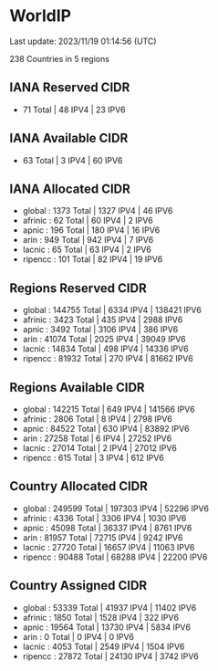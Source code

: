 # WorldIP

Last update: 2023/11/19 01:14:56 (UTC)

238 Countries in 5 regions

## IANA Reserved CIDR

- 71 Total | 48 IPV4 | 23 IPV6

## IANA Available CIDR

- 63 Total | 3 IPV4 | 60 IPV6

## IANA Allocated CIDR

- global : 1373 Total | 1327 IPV4 | 46 IPV6
- afrinic : 62 Total | 60 IPV4 | 2 IPV6
- apnic : 196 Total | 180 IPV4 | 16 IPV6
- arin : 949 Total | 942 IPV4 | 7 IPV6
- lacnic : 65 Total | 63 IPV4 | 2 IPV6
- ripencc : 101 Total | 82 IPV4 | 19 IPV6

## Regions Reserved CIDR

- global : 144755 Total | 6334 IPV4 | 138421 IPV6
- afrinic : 3423 Total | 435 IPV4 | 2988 IPV6
- apnic : 3492 Total | 3106 IPV4 | 386 IPV6
- arin : 41074 Total | 2025 IPV4 | 39049 IPV6
- lacnic : 14834 Total | 498 IPV4 | 14336 IPV6
- ripencc : 81932 Total | 270 IPV4 | 81662 IPV6

## Regions Available CIDR

- global : 142215 Total | 649 IPV4 | 141566 IPV6
- afrinic : 2806 Total | 8 IPV4 | 2798 IPV6
- apnic : 84522 Total | 630 IPV4 | 83892 IPV6
- arin : 27258 Total | 6 IPV4 | 27252 IPV6
- lacnic : 27014 Total | 2 IPV4 | 27012 IPV6
- ripencc : 615 Total | 3 IPV4 | 612 IPV6

## Country Allocated CIDR

- global : 249599 Total | 197303 IPV4 | 52296 IPV6
- afrinic : 4336 Total | 3306 IPV4 | 1030 IPV6
- apnic : 45098 Total | 36337 IPV4 | 8761 IPV6
- arin : 81957 Total | 72715 IPV4 | 9242 IPV6
- lacnic : 27720 Total | 16657 IPV4 | 11063 IPV6
- ripencc : 90488 Total | 68288 IPV4 | 22200 IPV6

## Country Assigned CIDR

- global : 53339 Total | 41937 IPV4 | 11402 IPV6
- afrinic : 1850 Total | 1528 IPV4 | 322 IPV6
- apnic : 19564 Total | 13730 IPV4 | 5834 IPV6
- arin : 0 Total | 0 IPV4 | 0 IPV6
- lacnic : 4053 Total | 2549 IPV4 | 1504 IPV6
- ripencc : 27872 Total | 24130 IPV4 | 3742 IPV6
